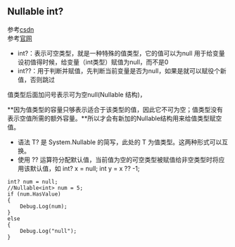 ## Nullable  int?
参考[csdn](http://www.cnblogs.com/firstcsharp/archive/2011/12/11/2283797.html)  
参考[官网](https://msdn.microsoft.com/en-us/library/b3h38hb0(v=vs.110).aspx) 
 
* int?：表示可空类型，就是一种特殊的值类型，它的值可以为null
用于给变量设初值得时候，给变量（int类型）赋值为null，而不是0  
* int??：用于判断并赋值，先判断当前变量是否为null，如果是就可以赋役个新值，否则跳过

值类型后面加问号表示可为空null(Nullable 结构)，  

**因为值类型的容量只够表示适合于该类型的值，因此它不可为空；值类型没有表示空值所需的额外容量。**所以才会有新加的Nullable结构用来给值类型赋空值。

* 语法 T? 是 System.Nullable<T> 的简写，此处的 T 为值类型。这两种形式可以互换。  
* 使用 ?? 运算符分配默认值，当前值为空的可空类型被赋值给非空类型时将应用该默认值，如 int? x = null; int y = x ?? -1;   
>
	int? num = null;
	//Nullable<int> num = 5;
	if (num.HasValue)
	{
	    Debug.Log(num);
	}
	else
	{
	    Debug.Log("null");
	}
